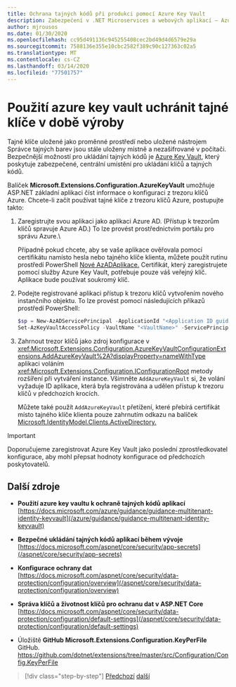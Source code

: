 ```yaml
---
title: Ochrana tajných kódů při produkci pomocí Azure Key Vault
description: Zabezpečení v .NET Microservices a webových aplikací – Azure Key Vault je vynikající způsob, jak zpracovat tajné kódy aplikací, které jsou zcela řízeny správci. Správci mohou dokonce přiřadit a odvolat hodnoty vývoje, aniž by je vývojáři museli zpracovávat.
author: mjrousos
ms.date: 01/30/2020
ms.openlocfilehash: cc95d491136c945255408cec2bd49d4d6579e29a
ms.sourcegitcommit: 7588136e355e10cbc2582f389c90c127363c02a5
ms.translationtype: MT
ms.contentlocale: cs-CZ
ms.lasthandoff: 03/14/2020
ms.locfileid: "77501757"
---
```

# <a name="use-azure-key-vault-to-protect-secrets-at-production-time"></a>Použití azure key vault uchránit tajné klíče v době výroby

Tajné klíče uložené jako proměnné prostředí nebo uložené nástrojem Správce tajných barev jsou stále uloženy místně a nezašifrované v počítači. Bezpečnější možností pro ukládání tajných kódů je [Azure Key Vault](https://azure.microsoft.com/services/key-vault/), který poskytuje zabezpečené, centrální umístění pro ukládání klíčů a tajných kódů.

Balíček **Microsoft.Extensions.Configuration.AzureKeyVault** umožňuje ASP.NET základní aplikaci číst informace o konfiguraci z trezoru klíčů Azure. Chcete-li začít používat tajné klíče z trezoru klíčů Azure, postupujte takto:

1. Zaregistrujte svou aplikaci jako aplikaci Azure AD. (Přístup k trezorům klíčů spravuje Azure AD.) To lze provést prostřednictvím portálu pro správu Azure.\

   Případně pokud chcete, aby se vaše aplikace ověřovala pomocí certifikátu namísto hesla nebo tajného klíče klienta, můžete použít rutinu prostředí PowerShell [Nové AzADAplikace.](/powershell/module/az.resources/new-azadapplication) Certifikát, který zaregistrujete pomocí služby Azure Key Vault, potřebuje pouze váš veřejný klíč. Aplikace bude používat soukromý klíč.

2. Podejte registrované aplikaci přístup k trezoru klíčů vytvořením nového instančního objektu. To lze provést pomocí následujících příkazů prostředí PowerShell:

   ```powershell
   $sp = New-AzADServicePrincipal -ApplicationId "<Application ID guid>"
   Set-AzKeyVaultAccessPolicy -VaultName "<VaultName>" -ServicePrincipalName $sp.ServicePrincipalNames[0] -PermissionsToSecrets all -ResourceGroupName "<KeyVault Resource Group>"
   ```

3. Zahrnout trezor klíčů jako zdroj konfigurace v <xref:Microsoft.Extensions.Configuration.AzureKeyVaultConfigurationExtensions.AddAzureKeyVault%2A?displayProperty=nameWithType> aplikaci voláním <xref:Microsoft.Extensions.Configuration.IConfigurationRoot> metody rozšíření při vytváření instance. Všimněte `AddAzureKeyVault` si, že volání vyžaduje ID aplikace, která byla registrována a udělen přístup k trezoru klíčů v předchozích krocích.

   Můžete také použít `AddAzureKeyVault` přetížení, které přebírá certifikát místo tajného klíče klienta pouze zahrnutím odkazu na balíček [Microsoft.IdentityModel.Clients.ActiveDirectory.](https://www.nuget.org/packages/Microsoft.IdentityModel.Clients.ActiveDirectory)

> [!IMPORTANT]
> Doporučujeme zaregistrovat Azure Key Vault jako poslední zprostředkovatel konfigurace, aby mohl přepsat hodnoty konfigurace od předchozích poskytovatelů.

## <a name="additional-resources"></a>Další zdroje

- **Použití azure key vaultu k ochraně tajných kódů aplikací** \
  [https://docs.microsoft.com/azure/guidance/guidance-multitenant-identity-keyvault](/azure/guidance/guidance-multitenant-identity-keyvault)

- **Bezpečné ukládání tajných kódů aplikací během vývoje** \
  [https://docs.microsoft.com/aspnet/core/security/app-secrets](/aspnet/core/security/app-secrets)

- **Konfigurace ochrany dat** \
  [https://docs.microsoft.com/aspnet/core/security/data-protection/configuration/overview](/aspnet/core/security/data-protection/configuration/overview)

- **Správa klíčů a životnost klíčů pro ochranu dat v ASP.NET Core** \
  [https://docs.microsoft.com/aspnet/core/security/data-protection/configuration/default-settings](/aspnet/core/security/data-protection/configuration/default-settings)

- Úložiště **GitHub Microsoft.Extensions.Configuration.KeyPerFile** GitHub. \
  <https://github.com/dotnet/extensions/tree/master/src/Configuration/Config.KeyPerFile>

>[!div class="step-by-step"]
>[Předchozí](developer-app-secrets-storage.md)
>[další](../key-takeaways.md)
